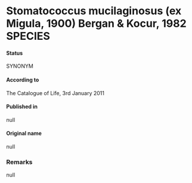 # Stomatococcus mucilaginosus (ex Migula, 1900) Bergan & Kocur, 1982 SPECIES

#### Status
SYNONYM

#### According to
The Catalogue of Life, 3rd January 2011

#### Published in
null

#### Original name
null

### Remarks
null